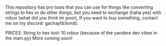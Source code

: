This repository has pro tools that you can use for things like converting strings to hex or do other things, but you need to exchange (haha yes) with robux (what did you think im poor), If you want to buy something, contact me on my discord: gachaytb3ondc

PRICES:
String to hex tool: 10 robux (because of the yandere dev vibes in the main.py)
More coming soon!